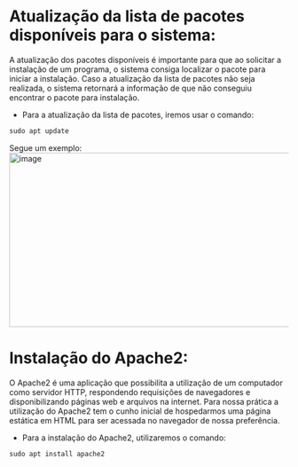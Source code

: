 # Atualização da lista de pacotes disponíveis para o sistema:

A atualização dos pacotes disponíveis é importante para que ao solicitar a instalação de um programa, o sistema consiga localizar o pacote para iniciar a instalação. Caso a atualização da lista de pacotes não seja realizada, o sistema retornará a informação de que não conseguiu encontrar o pacote para instalação.

* Para a atualização da lista de pacotes, iremos usar o comando:
```bat
sudo apt update
```

Segue um exemplo:
<img width="943" height="314" alt="image" src="https://github.com/user-attachments/assets/797c75b1-245f-4356-ade4-618234f82b49" />
<br>

# Instalação do Apache2:

O Apache2 é uma aplicação que possibilita a utilização de um computador como servidor HTTP, respondendo requisições de navegadores e disponibilizando páginas web e arquivos na internet. Para nossa prática a utilização do Apache2 tem o cunho inicial de hospedarmos uma página estática em HTML para ser acessada no navegador de nossa preferência.

* Para a instalação do Apache2, utilizaremos o comando:
```bat
sudo apt install apache2
```
